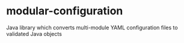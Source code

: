 modular-configuration
=====================

Java library which converts multi-module YAML configuration files to validated Java objects
